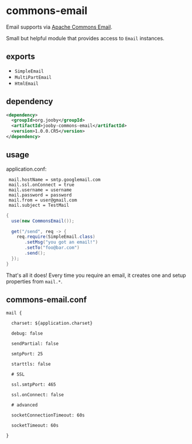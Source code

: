 # commons-email

Email supports via [Apache Commons Email](https://commons.apache.org/proper/commons-email).

Small but helpful module that provides access to ```Email``` instances.

## exports

* ```SimpleEmail```
* ```MultiPartEmail```
* ```HtmlEmail```

## dependency

```xml
<dependency>
  <groupId>org.jooby</groupId>
  <artifactId>jooby-commons-email</artifactId>
  <version>1.0.0.CR5</version>
</dependency>
```

## usage

application.conf:

```properties
 mail.hostName = smtp.googlemail.com
 mail.ssl.onConnect = true
 mail.username = username
 mail.password = password
 mail.from = user@gmail.com
 mail.subject = TestMail
```

```java
{
  use(new CommonsEmail());

  get("/send", req -> {
    req.require(SimpleEmail.class)
       .setMsg("you got an email!")
       .setTo("foo@bar.com")
       .send();
  });
}
```

That's all it does! Every time you require an email, it creates one and setup properties from ```mail.*```.

## commons-email.conf

```properties
mail {

  charset: ${application.charset}

  debug: false

  sendPartial: false

  smtpPort: 25

  starttls: false

  # SSL

  ssl.smtpPort: 465

  ssl.onConnect: false

  # advanced

  socketConnectionTimeout: 60s

  socketTimeout: 60s

}
```
